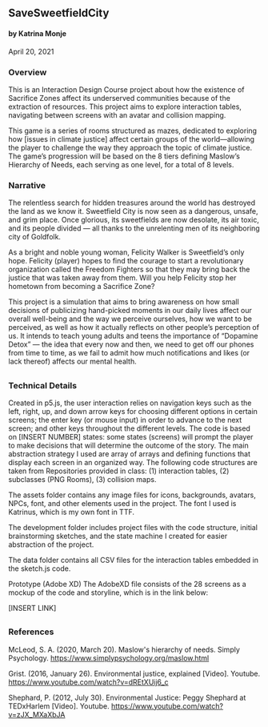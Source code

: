 ## SaveSweetfieldCity
#### by Katrina Monje
April 20, 2021

### Overview
This is an Interaction Design Course project about how the existence of Sacrifice Zones affect its underserved communities because of the extraction of resources. This project aims to explore interaction tables, navigating between screens with an avatar and collision mapping.

This game is a series of rooms structured as mazes, dedicated to exploring how [issues in climate justice] affect certain groups of the world—allowing the player to challenge the way they approach the topic of climate justice. The game’s progression will be based on the 8 tiers defining Maslow’s Hierarchy of Needs, each serving as one level, for a total of 8 levels.

### Narrative
The relentless search for hidden treasures around the world has destroyed the land as we know it. Sweetfield City is now seen as a dangerous, unsafe, and grim place. Once glorious, its sweetfields are now desolate, its air toxic, and its people divided — all thanks to the unrelenting men of its neighboring city of Goldfolk. 

As a bright and noble young woman, Felicity Walker is Sweetfield’s only hope. Felicity (player) hopes to find the courage to start a revolutionary organization called the Freedom Fighters so that they may bring back the justice that was taken away from them. Will you help Felicity stop her hometown from becoming a Sacrifice Zone?


This project is a simulation that aims to bring awareness on how small decisions of publicizing hand-picked moments in our daily lives affect our overall well-being and the way we perceive ourselves, how we want to be perceived, as well as how it actually reflects on other people’s perception of us. It intends to teach young adults and teens the importance of “Dopamine Detox” — the idea that every now and then, we need to get off our phones from time to time, as we fail to admit how much notifications and likes (or lack thereof) affects our mental health. 

##
### Technical Details
Created in p5.js, the user interaction relies on navigation keys such as the left, right, up, and down arrow keys for choosing different options in certain screens; the enter key (or mouse input) in order to advance to the next screen; and other keys throughout the different levels. The code is based on [INSERT NUMBER] states: some states (screens) will prompt the player to make decisions that will determine the outcome of the story. The main abstraction strategy I used are array of arrays and defining functions that display each screen in an organized way. The following code structures are taken from Repositories provided in class: 
(1) interaction tables, (2) subclasses (PNG Rooms), (3) collision maps. 

The assets folder contains any image files for icons, backgrounds, avatars, NPCs, font, and other elements used in the project. The font I used is Katrinus, which is my own font in TTF.

The development folder includes project files with the code structure, initial brainstorming sketches, and the state machine I created for easier abstraction of the project.  

The data folder contains all CSV files for the interaction tables embedded in the sketch.js code.

Prototype (Adobe XD)
The AdobeXD file consists of the 28 screens as a mockup of the code and storyline, which is in the link below:

[INSERT LINK]

##
### References
McLeod, S. A. (2020, March 20). Maslow's hierarchy of needs. Simply Psychology. https://www.simplypsychology.org/maslow.html
Grist. (2016, January 26). Environmental justice, explained [Video]. Youtube. https://www.youtube.com/watch?v=dREtXUij6_c
Shephard, P. (2012, July 30). Environmental Justice: Peggy Shephard at TEDxHarlem [Video]. Youtube. https://www.youtube.com/watch?v=zJX_MXaXbJA
